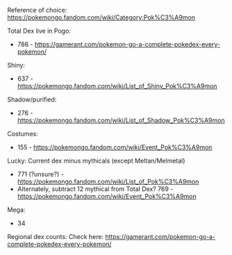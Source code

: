Reference of choice:
https://pokemongo.fandom.com/wiki/Category:Pok%C3%A9mon

Total Dex live in Pogo:
- 786 - https://gamerant.com/pokemon-go-a-complete-pokedex-every-pokemon/

Shiny:
- 637 - https://pokemongo.fandom.com/wiki/List_of_Shiny_Pok%C3%A9mon

Shadow/purified:
- 276 - https://pokemongo.fandom.com/wiki/List_of_Shadow_Pok%C3%A9mon

Costumes:
- 155 - https://pokemongo.fandom.com/wiki/Event_Pok%C3%A9mon

Lucky: Current dex minus mythicals (except Meltan/Melmetal)
- 771 (?unsure?) - https://pokemongo.fandom.com/wiki/List_of_Pok%C3%A9mon
- Alternately, subtract 12 mythical from Total Dex? 769 - https://pokemongo.fandom.com/wiki/Event_Pok%C3%A9mon

Mega:
- 34

Regional dex counts: Check here:
https://gamerant.com/pokemon-go-a-complete-pokedex-every-pokemon/
